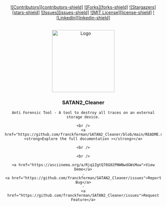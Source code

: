 <div id="top"></div>

<div id="top" align="center">

[![Contributors][contributors-shield]](https://github.com/franckferman/SATAN2_Cleaner/graphs/contributors)
[![Forks][forks-shield]](https://github.com/franckferman/SATAN2_Cleaner/network/members)
[![Stargazers][stars-shield]](https://github.com/franckferman/SATAN2_Cleaner/stargazers)
[![Issues][issues-shield]](https://github.com/franckferman/SATAN2_Cleaner/issues)
[![MIT License][license-shield]](https://github.com/franckferman/SATAN2_Cleaner/blob/main/LICENSE)
[![LinkedIn][linkedin-shield]](https://www.linkedin.com/in/franckferman)

</div>

<br />
<div align="center">
  <a href="https://github.com/franckferman/The_Network_Calculator_Toolbox">
    <img src="https://raw.githubusercontent.com/franckferman/The_Network_Calculator_Toolbox/main/img/logo.png" alt="Logo" width="200" height="200">
  </a>

<h3 align="center">SATAN2_Cleaner</h3>
  
  <p align="center">

    Anti Forensic Tool - A tool to destroy all traces on an external storage device.

    <br />
    <a href="https://github.com/franckferman/SATAN2_Cleaner/blob/main/README.md"><strong>Explore the full documentation »</strong></a>
    
    <br />
    
    <br />
    
    <a href="https://asciinema.org/a/Rjq1ZgtQ78G02PNWNwdGWsMuw">View Demo</a>
    .
    <a href="https://github.com/franckferman/SATAN2_Cleaner/issues">Report Bug</a>
    ·
    <a href="https://github.com/franckferman/SATAN2_Cleaner/issues">Request Feature</a>

  </p>

</div>

